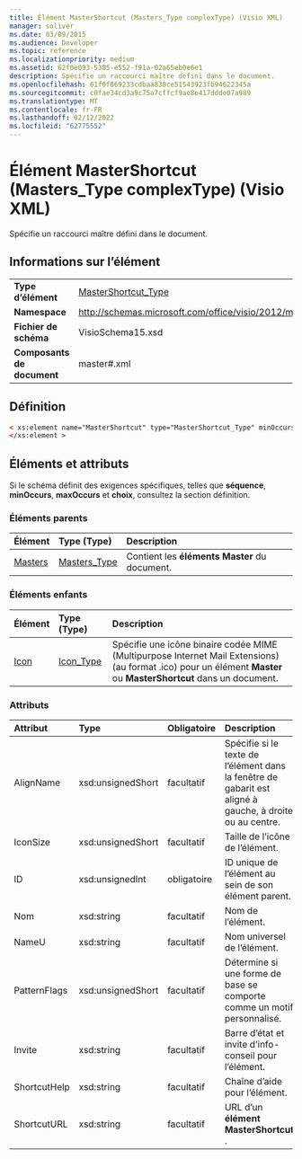 ```yaml
---
title: Élément MasterShortcut (Masters_Type complexType) (Visio XML)
manager: soliver
ms.date: 03/09/2015
ms.audience: Developer
ms.topic: reference
ms.localizationpriority: medium
ms.assetid: 62f0e093-5385-e552-f91a-02a65eb0e6e1
description: Spécifie un raccourci maître défini dans le document.
ms.openlocfilehash: 61f0f869233cdbaa838ce51543923fb94622345a
ms.sourcegitcommit: c0fae34cd3a9c75a7cffcf9ae8e417ddde07a989
ms.translationtype: MT
ms.contentlocale: fr-FR
ms.lasthandoff: 02/12/2022
ms.locfileid: "62775552"
---
```

# <a name="mastershortcut-element-masters_type-complextype-visio-xml"></a>Élément MasterShortcut (Masters_Type complexType) (Visio XML)

Spécifie un raccourci maître défini dans le document.
  
## <a name="element-information"></a>Informations sur l’élément

|||
|:-----|:-----|
|**Type d’élément** <br/> |[MasterShortcut_Type](mastershortcut_type-complextypevisio-xml.md) <br/> |
|**Namespace** <br/> |http://schemas.microsoft.com/office/visio/2012/main  <br/> |
|**Fichier de schéma** <br/> |VisioSchema15.xsd  <br/> |
|**Composants de document** <br/> |master#.xml  <br/> |
   
## <a name="definition"></a>Définition

```XML
< xs:element name="MasterShortcut" type="MasterShortcut_Type" minOccurs="0" maxOccurs="unbounded" >
</xs:element >
```

## <a name="elements-and-attributes"></a>Éléments et attributs

Si le schéma définit des exigences spécifiques, telles que **séquence**, **minOccurs**, **maxOccurs** et **choix**, consultez la section définition. 
  
### <a name="parent-elements"></a>Éléments parents

|**Élément**|**Type (Type)**|**Description**|
|:-----|:-----|:-----|
|[Masters](masters-elementvisio-xml.md) <br/> |[Masters_Type](masters_type-complextypevisio-xml.md) <br/> |Contient les **éléments Master** du document. |
   
### <a name="child-elements"></a>Éléments enfants

|**Élément**|**Type (Type)**|**Description**|
|:-----|:-----|:-----|
|[Icon](icon-element-mastershortcut_type-complextypevisio-xml.md) <br/> |[Icon_Type](icon_type-complextypevisio-xml.md) <br/> |Spécifie une icône binaire codée MIME (Multipurpose Internet Mail Extensions) (au format .ico) pour un élément **Master** ou **MasterShortcut** dans un document. |
   
### <a name="attributes"></a>Attributs

|**Attribut**|**Type**|**Obligatoire**|**Description**|**Valeurs possibles**|
|:-----|:-----|:-----|:-----|:-----|
|AlignName  <br/> |xsd:unsignedShort  <br/> |facultatif  <br/> |Spécifie si le texte de l’élément dans la fenêtre de gabarit est aligné à gauche, à droite ou au centre. |Valeurs du type xsd:unsignedShort. |
|IconSize  <br/> |xsd:unsignedShort  <br/> |facultatif  <br/> |Taille de l’icône de l’élément. |Valeurs du type xsd:unsignedShort. |
|ID  <br/> |xsd:unsignedInt  <br/> |obligatoire  <br/> |ID unique de l’élément au sein de son élément parent. |Valeurs du type xsd:unsignedInt. |
|Nom  <br/> |xsd:string  <br/> |facultatif  <br/> |Nom de l’élément. |Valeurs du type xsd:string. |
|NameU  <br/> |xsd:string  <br/> |facultatif  <br/> |Nom universel de l’élément. |Valeurs du type xsd:string. |
|PatternFlags  <br/> |xsd:unsignedShort  <br/> |facultatif  <br/> |Détermine si une forme de base se comporte comme un motif personnalisé. |Valeurs du type xsd:unsignedShort. |
|Invite  <br/> |xsd:string  <br/> |facultatif  <br/> |Barre d’état et invite d’info-conseil pour l’élément. |Valeurs du type xsd:string. |
|ShortcutHelp  <br/> |xsd:string  <br/> |facultatif  <br/> |Chaîne d’aide pour l’élément. |Valeurs du type xsd:string. |
|ShortcutURL  <br/> |xsd:string  <br/> |facultatif  <br/> |URL d’un **élément MasterShortcut** . |Valeurs du type xsd:string. |
   

